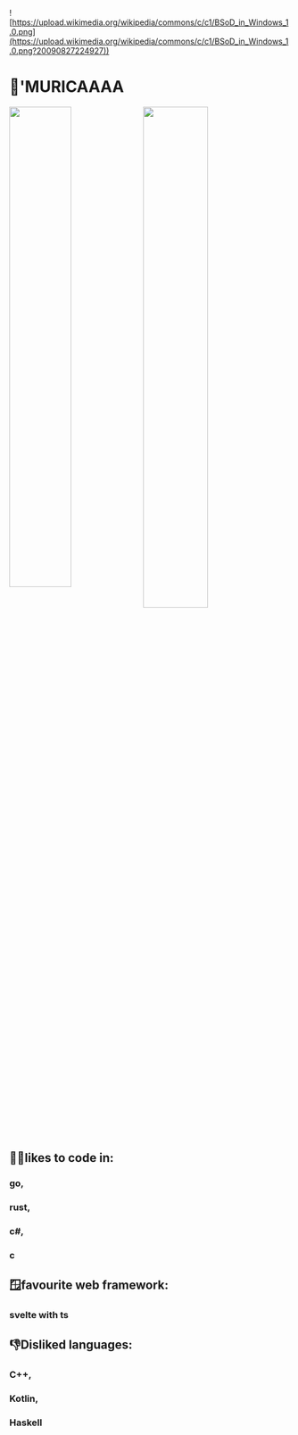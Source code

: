 ![https://upload.wikimedia.org/wikipedia/commons/c/c1/BSoD_in_Windows_1.0.png](https://upload.wikimedia.org/wikipedia/commons/c/c1/BSoD_in_Windows_1.0.png?20090827224927))

# 🦅'MURICAAAA


<img align="left" width="47%" src="https://github-readme-stats.vercel.app/api?username=Projectmaster122&show_icons=true&theme=discord_old_blurple"/>
<img  align="left" width="48%" src="https://github-readme-stats.vercel.app/api/top-langs/?username=Projectmaster122&theme=discord_old_blurple&layout=compact" />


## 👨‍💻likes to code in: 

### go,
### rust,
### c#,
### c

## 🪟favourite web framework:

### svelte with ts


## 👎Disliked languages:

### C++,
### Kotlin,
### Haskell
